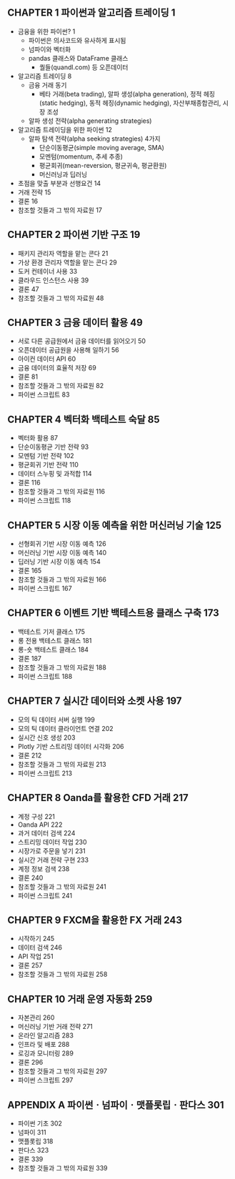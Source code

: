 ## CHAPTER 1 파이썬과 알고리즘 트레이딩 1
* 금융을 위한 파이썬? 1
	* 파이썬은 의사코드와 유사하게 표시됨
	* 넘파이와 벡터화
	* pandas 클래스와 DataFrame 클래스
		* 퀄들(quandl.com) 등 오픈데이터
* 알고리즘 트레이딩 8
	* 금융 거래 동기
		* 베타 거래(beta trading), 알파 생성(alpha generation), 정적 헤징(static hedging), 동적 헤징(dynamic hedging), 자산부채종합관리, 시장 조성
	* 알파 생성 전략(alpha generating strategies)
* 알고리즘 트레이딩을 위한 파이썬 12
	* 알파 탐색 전략(alpha seeking strategies) 4가지
		* 단순이동평균(simple moving average, SMA)
		* 모멘텀(momentum, 추세 추종)
		* 평균회귀(mean-reversion, 평균귀속, 평균환원)
		* 머신러닝과 딥러닝
* 초점을 맞출 부분과 선행요건 14
* 거래 전략 15
* 결론 16
* 참조할 것들과 그 밖의 자료원 17


## CHAPTER 2 파이썬 기반 구조 19
* 패키지 관리자 역할을 맡는 콘다 21
* 가상 환경 관리자 역할을 맡는 콘다 29
* 도커 컨테이너 사용 33
* 클라우드 인스턴스 사용 39
* 결론 47
* 참조할 것들과 그 밖의 자료원 48


## CHAPTER 3 금융 데이터 활용 49
* 서로 다른 공급원에서 금융 데이터를 읽어오기 50
* 오픈데이터 공급원을 사용해 일하기 56
* 아이컨 데이터 API 60
* 금융 데이터의 효율적 저장 69
* 결론 81
* 참조할 것들과 그 밖의 자료원 82
* 파이썬 스크립트 83


## CHAPTER 4 벡터화 백테스트 숙달 85
* 벡터화 활용 87
* 단순이동평균 기반 전략 93
* 모멘텀 기반 전략 102
* 평균회귀 기반 전략 110
* 데이터 스누핑 및 과적합 114
* 결론 116
* 참조할 것들과 그 밖의 자료원 116
* 파이썬 스크립트 118


## CHAPTER 5 시장 이동 예측을 위한 머신러닝 기술 125
* 선형회귀 기반 시장 이동 예측 126
* 머신러닝 기반 시장 이동 예측 140
* 딥러닝 기반 시장 이동 예측 154
* 결론 165
* 참조할 것들과 그 밖의 자료원 166
* 파이썬 스크립트 167


## CHAPTER 6 이벤트 기반 백테스트용 클래스 구축 173
* 백테스트 기저 클래스 175
* 롱 전용 백테스트 클래스 181
* 롱-숏 백테스트 클래스 184
* 결론 187
* 참조할 것들과 그 밖의 자료원 188
* 파이썬 스크립트 188


## CHAPTER 7 실시간 데이터와 소켓 사용 197
* 모의 틱 데이터 서버 실행 199
* 모의 틱 데이터 클라이언트 연결 202
* 실시간 신호 생성 203
* Plotly 기반 스트리밍 데이터 시각화 206
* 결론 212
* 참조할 것들과 그 밖의 자료원 213
* 파이썬 스크립트 213


## CHAPTER 8 Oanda를 활용한 CFD 거래 217
* 계정 구성 221
* Oanda API 222
* 과거 데이터 검색 224
* 스트리밍 데이터 작업 230
* 시장가로 주문을 넣기 231
* 실시간 거래 전략 구현 233
* 계정 정보 검색 238
* 결론 240
* 참조할 것들과 그 밖의 자료원 241
* 파이썬 스크립트 241


## CHAPTER 9 FXCM을 활용한 FX 거래 243
* 시작하기 245
* 데이터 검색 246
* API 작업 251
* 결론 257
* 참조할 것들과 그 밖의 자료원 258


## CHAPTER 10 거래 운영 자동화 259
* 자본관리 260
* 머신러닝 기반 거래 전략 271
* 온라인 알고리즘 283
* 인프라 및 배포 288
* 로깅과 모니터링 289
* 결론 296
* 참조할 것들과 그 밖의 자료원 297
* 파이썬 스크립트 297


## APPENDIX A 파이썬ㆍ넘파이ㆍ맷플롯립ㆍ판다스 301
* 파이썬 기초 302
* 넘파이 311
* 맷플롯립 318
* 판다스 323
* 결론 339
* 참조할 것들과 그 밖의 자료원 339